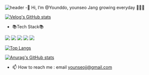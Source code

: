 ![header](https://capsule-render.vercel.app/api?type=rounded&color=auto&height=50&section=header&text=Younseo&fontSize=20)
-👋 Hi, I’m @Younddo, younseo Jang
growing everyday 🌱🌱🌼
<!-- <img src="https://img.shields.io/badge/이름-색상코드?style=flat-square&logo=로고명&logoColor=로고색"/>
<a href="링크"><img src="위에있는뱃지코드"/></a> -->
[![Velog's GitHub stats](https://velog-readme-stats.vercel.app/api?name=younseo1016)](https://velog.io/@younseo1016)

- 📚Tech Stack📚

<img src="https://img.shields.io/badge/Spring-6DB33F?style=flat-square&logo=spring&logoColor=black"/> <img src="https://img.shields.io/badge/SpringBoot-6DB33F?style=flat-square&logo=springboot&logoColor=black"/> <img src="https://img.shields.io/badge/github-181717?style=flat-square&logo=github&logoColor=white"/> <img src="https://img.shields.io/badge/git-F05032?style=flat-square&logo=git&logoColor=black"/> <img src="https://img.shields.io/badge/java-FF81F9?style=flat-square"/>

[![Top Langs](https://github-readme-stats.vercel.app/api/top-langs/?username=Younddo)](https://github.com/Younddo/github-readme-stats)

[![Anurag's GitHub stats](https://github-readme-stats.vercel.app/api?username=Younddo)](https://github.com/Younddo/github-readme-stats)

- 📫 How to reach me : email younseojj@gmail.com

<!---
Younddo/Younddo is a ✨ special ✨ repository because its `README.md` (this file) appears on your GitHub profile.
You can click the Preview link to take a look at your changes.
--->
